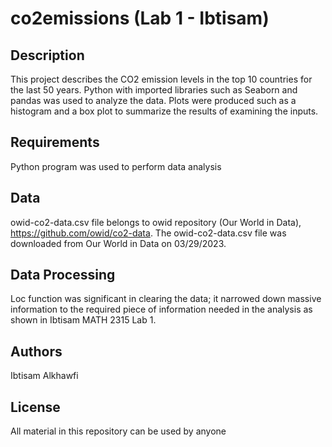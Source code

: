 # co2emissions (Lab 1 - Ibtisam)
## Description 
This project describes the CO2 emission levels in the top 10 countries for the last 50 years. Python with imported libraries such as Seaborn and pandas was used to analyze the data. Plots were produced such as a histogram and a box plot to summarize the results of examining the inputs.
## Requirements
Python program was used to perform data analysis
## Data 
owid-co2-data.csv file belongs to owid repository (Our World in Data), https://github.com/owid/co2-data. The owid-co2-data.csv file was downloaded from Our World in Data on 03/29/2023.
##  Data Processing
Loc function was significant in clearing the data; it narrowed down massive information to the required piece of information needed in the analysis as shown in Ibtisam MATH 2315 Lab 1. 
## Authors 
Ibtisam Alkhawfi
## License
All material in this repository can be used by anyone 
